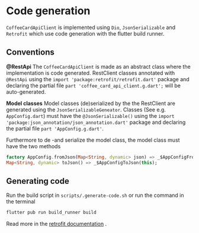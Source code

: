 # Code generation

`CoffeeCardApiClient` is implemented using `Dio`, `JsonSerializable` and `Retrofit` which use code generation with the flutter build runner.

## Conventions

**@RestApi**
The `CoffeeCardApiClient` is made as an abstract class where the implementation is code generated. 
RestClient classes annotated with `@RestApi` using the `import 'package:retrofit/retrofit.dart'` package and declaring the partial file `part 'coffee_card_api_client.g.dart';` will be auto-generated.

**Model classes**
Model classes (de)serialized by the the RestClient are generated using the `JsonSerializableGeneator`. 
Classes (See e.g. `AppConfig.dart`) must have the `@JsonSerializable()` using the `import 'package:json_annotation/json_annotation.dart'` package and declaring the partial file `part 'AppConfig.g.dart'`.

Furthermore to de -and serialize the model class, the model class must have the two methods
```dart
factory AppConfig.fromJson(Map<String, dynamic> json) => _$AppConfigFromJson(json);
Map<String, dynamic> toJson() => _$AppConfigToJson(this);
```

## Generating code

Run the build script in `scripts/.generate-code.sh` or run the command in the terminal
```bash
flutter pub run build_runner build
```

Read more in the [retrofit documentation](https://pub.dev/documentation/retrofit/latest/) .